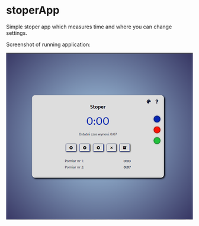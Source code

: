 # stoperApp
Simple stoper app which measures time and where you can change settings.

Screenshot of running application:

![](stoperAppScreenshot.PNG)
